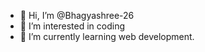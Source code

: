 - 👋 Hi, I’m @Bhagyashree-26
- 👀 I’m interested in coding
- 🌱 I’m currently learning web development.
<!---
Bhagyashree-26/Bhagyashree-26 is a ✨ special ✨ repository because its `README.md` (this file) appears on your GitHub profile.
You can click the Preview link to take a look at your changes.
--->
